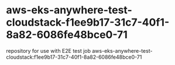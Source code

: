 # aws-eks-anywhere-test-cloudstack-f1ee9b17-31c7-40f1-8a82-6086fe48bce0-71
repository for use with E2E test job aws-eks-anywhere-test-cloudstack:f1ee9b17-31c7-40f1-8a82-6086fe48bce0-71
